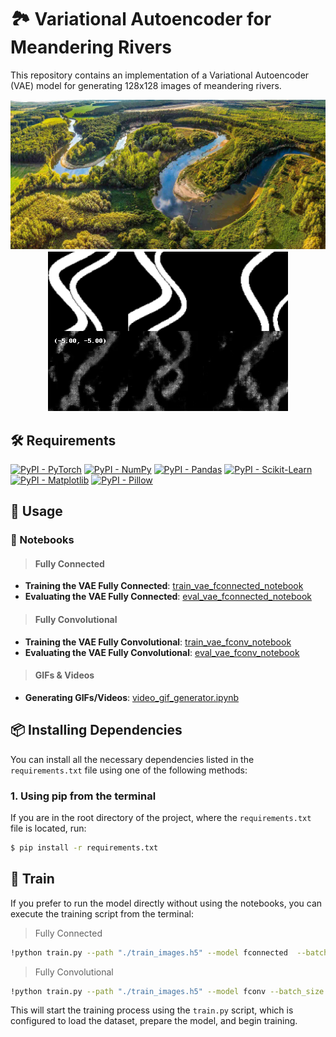 # 🏞️ Variational Autoencoder for Meandering Rivers

This repository contains an implementation of a Variational Autoencoder (VAE) model for generating 128x128 images of meandering rivers.

<div align="center">
  <div style="display: inline-block; vertical-align: top;">
    <img src="./images/meandering_river-amazonas.jpg" alt="Meandering River" style="height: 128;  width: 200;"/>
  </div>
  <div style="display: inline-block;">
    <img src="./images/meandering_river-1.png" alt="Meandering River PNG" style="display: block;"/>
    <img src="./images/meandering_river-1.gif" alt="Meandering River GIF" style="display: block;"/>
  </div>
</div>

## 🛠️ Requirements

[![PyPI - PyTorch](https://img.shields.io/pypi/v/torch?label=pytorch&logo=pypi)](https://pypi.org/project/torch/)
[![PyPI - NumPy](https://img.shields.io/pypi/v/numpy?label=numpy&logo=pypi)](https://pypi.org/project/numpy/)
[![PyPI - Pandas](https://img.shields.io/pypi/v/pandas?label=pandas&logo=pypi)](https://pypi.org/project/pandas/)
[![PyPI - Scikit-Learn](https://img.shields.io/pypi/v/scikit-learn?label=scikit-learn&logo=pypi)](https://pypi.org/project/scikit-learn/)
[![PyPI - Matplotlib](https://img.shields.io/pypi/v/matplotlib?label=matplotlib&logo=pypi)](https://pypi.org/project/matplotlib/)
[![PyPI - Pillow](https://img.shields.io/pypi/v/Pillow?label=pillow&logo=pypi)](https://pypi.org/project/Pillow/)

## 🚀 Usage

### 📓 Notebooks

> #### Fully Connected 
- **Training the VAE Fully Connected**: [train_vae_fconnected_notebook](./notebooks/1-train_vae_fconnected_notebook.ipynb)
- **Evaluating the VAE Fully Connected**: [eval_vae_fconnected_notebook](./notebooks/1-eval_vae_fconnected_notebook.ipynb)

> #### Fully Convolutional 
- **Training the VAE Fully Convolutional**: [train_vae_fconv_notebook](./notebooks/2-train_vae_fconv_notebook.ipynb)
- **Evaluating the VAE Fully Convolutional**: [eval_vae_fconv_notebook](./notebooks/2-eval_vae_fconv_notebook.ipynb)

> #### GIFs & Videos
- **Generating GIFs/Videos**: [video_gif_generator.ipynb](./video-gif/video_gif_generator.ipynb)


## 📦 Installing Dependencies

You can install all the necessary dependencies listed in the `requirements.txt` file using one of the following methods:

### 1. **Using pip from the terminal**

If you are in the root directory of the project, where the `requirements.txt` file is located, run:

```bash
$ pip install -r requirements.txt
```

## 🤖 Train 

If you prefer to run the model directly without using the notebooks, you can execute the training script from the terminal:

> Fully Connected

```bash
!python train.py --path "./train_images.h5" --model fconnected  --batch_size 128 --epochs 100

```

> Fully Convolutional

```bash
!python train.py --path "./train_images.h5" --model fconv --batch_size 128 --epochs 100
```

This will start the training process using the `train.py` script, which is configured to load the dataset, prepare the model, and begin training.
